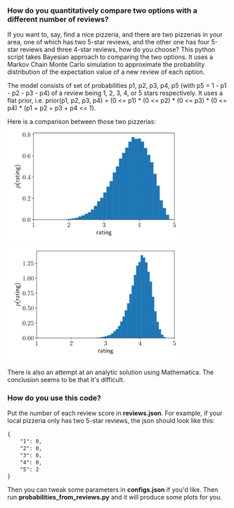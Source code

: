 ### How do you quantitatively compare two options with a different number of reviews?

If you want to, say, find a nice pizzeria, and there are two pizzerias in your area, one of which has two 5-star reviews, and the other one has four 5-star reviews and three 4-star reviews, how do you choose? This python script takes Bayesian approach to comparing the two options. It uses a Markov Chain Monte Carlo simulation to approximate the probability distribution of the expectation value of a new review of each option.

The model consists of set of probabilities p1, p2, p3, p4, p5 (with p5 = 1 - p1 - p2 - p3 - p4) of a review being 1, 2, 3, 4, or 5 stars respectively. It uses a flat prior, i.e. prior(p1, p2, p3, p4) = (0 <= p1) * (0 <= p2) * (0 <= p3) * (0 <= p4) * (p1 + p2 + p3 + p4 <= 1).

Here is a comparison between those two pizzerias:\
<img src="https://raw.githubusercontent.com/SimonKvantdator/probabilities-from-reviews/master/example%20plots/ratings_histogram_1st_pizzeria.png" width="400">
<img src="https://raw.githubusercontent.com/SimonKvantdator/probabilities-from-reviews/master/example%20plots/ratings_histogram_2nd_pizzeria.png" width="400">

There is also an attempt at an analytic solution using Mathematica. The conclusion seems to be that it's difficult.

### How do you use this code?

Put the number of each review score in **reviews.json**. For example, if your local pizzeria only has two 5-star reviews, the json should look like this:
```
{
    "1": 0,
    "2": 0,
    "3": 0,
    "4": 0,
    "5": 2
}
```
Then you can tweak some parameters in **configs.json** if you'd like. Then run **probabilities_from_reviews.py** and it will produce some plots for you.


